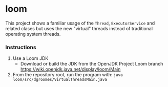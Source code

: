 # loom

This project shows a familiar usage of the `Thread`, `ExecutorService` and related clases but uses the new "virtual"
threads instead of traditional operating system threads.  

### Instructions

1. Use a Loom JDK
    * Download or build the JDK from the OpenJDK Project Loom branch <https://wiki.openjdk.java.net/display/loom/Main>
1. From the repository root, run the program with: `java loom/src/dgroomes/VirtualThreadsMain.java`